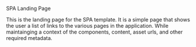 SPA Landing Page

This is the landing page for the SPA template. It is a simple page that shows the user a list of links to the various pages in the application. While maintainging a context of the components, content, asset urls, and other required metadata.
